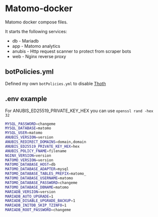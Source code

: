 # Matomo-docker

Matomo docker compose files.

It starts the following services:
* db - Mariadb
* app - Matomo analytics
* anubis - Http request scanner to protect from scraper bots
* web - Nginx reverse proxy

## botPolicies.yml

Defined my own `botPolicies.yml` to disable [Thoth](https://github.com/TecharoHQ/thoth-proto)

## .env example

For ANUBIS_ED25519_PRIVATE_KEY_HEX you can use `openssl rand -hex 32`

```bash
MYSQL_PASSWORD=changeme
MYSQL_DATABASE=matomo
MYSQL_USER=matomo
ANUBIS_VERSION=version
ANUBIS_REDIRECT_DOMAINS=domain,domain
ANUBIS_ED25519_PRIVATE_KEY_HEX=hex
ANUBIS_POLICY_FNAME=filename
NGINX_VERSION=version
MATOMO_VERSION=version
MATOMO_DATABASE_HOST=db
MATOMO_DATABASE_ADAPTER=mysql
MATOMO_DATABASE_TABLES_PREFIX=matomo_
MATOMO_DATABASE_USERNAME=matomo
MATOMO_DATABASE_PASSWORD=changeme
MATOMO_DATABASE_DBNAME=matomo
MARIADB_VERSION=version
MARIADB_AUTO_UPGRADE=1
MARIADB_DISABLE_UPGRADE_BACKUP=1
MARIADB_INITDB_SKIP_TZINFO=1
MARIADB_ROOT_PASSWORD=changeme
```
